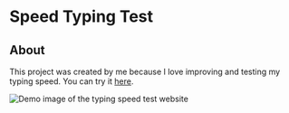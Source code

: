 # Speed Typing Test


## About

This project was created by me because I love improving and testing my typing speed. You can try it [here](https://main.dt2vxbfryjdw7.amplifyapp.com/).

![Demo image of the typing speed test website](https://i.imgur.com/rAkUJ24.png)
